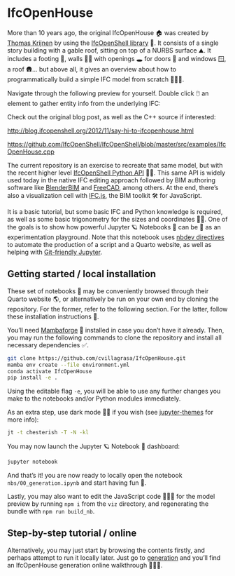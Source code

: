 # IfcOpenHouse

<!-- WARNING: THIS FILE WAS AUTOGENERATED! DO NOT EDIT! -->

More than 10 years ago, the original IfcOpenHouse 🏠 was created by
[Thomas Krijnen](https://github.com/aothms) by using the [IfcOpenShell
library](https://ifcopenshell.org/) 🐚. It consists of a single story
building with a gable roof, sitting on top of a NURBS surface ⛰️. It
includes a footing 🦶, walls 🧱🧱 with openings 🕳️ for doors 🚪 and
windows 🪟, a roof 🛖… but above all, it gives an overview about how to
programmatically build a simple IFC model from scratch 👩🏽‍💻.

Navigate through the following preview for yourself. Double click 🖱️ an
element to gather entity info from the underlying IFC:

<!-- This is where a canvas with an IFC.js visualisation of the model
    will be placed within the Quarto website -->
<div class="info-panel hidden" id="id-info-div">
    <p class="info" id="id-info-p"></p>
</div>
<div id="ifcjs-container">
</div>

  
Check out the original blog post, as well as the C++ source if
interested:

<http://blog.ifcopenshell.org/2012/11/say-hi-to-ifcopenhouse.html>

<https://github.com/IfcOpenShell/IfcOpenShell/blob/master/src/examples/IfcOpenHouse.cpp>

The current repository is an exercise to recreate that same model, but
with the recent higher level [IfcOpenShell Python
API](https://blenderbim.org/docs-python/autoapi/index.html) 🐚🐍. This
same API is widely used today in the native IFC editing approach
followed by BIM authoring software like
[BlenderBIM](https://blenderbim.org/) and
[FreeCAD](https://www.freecad.org/), among others. At the end, there’s
also a visualization cell with [IFC.js](https://ifcjs.github.io/info/),
the BIM toolkit 🛠️ for JavaScript.

It is a basic tutorial, but some basic IFC and Python knowledge is
required, as well as some basic trigonometry for the sizes and
coordinates 👩‍🎓. One of the goals is to show how powerful Jupyter 🪐
Notebooks 📒 can be 💪 as an experimentation playground. Note that this
notebook uses [nbdev
directives](https://nbdev.fast.ai/explanations/directives.html) to
automate the production of a script and a Quarto website, as well as
helping with [Git-friendly
Jupyter](https://nbdev.fast.ai/tutorials/git_friendly_jupyter.html).

## Getting started / local installation

These set of notebooks 📒 may be conveniently browsed through their
Quarto website 🌎, or alternatively be run on your own end by cloning
the repository. For the former, refer to the following section. For the
latter, follow these installation instructions 📝.

You’ll need
[Mambaforge](https://github.com/conda-forge/miniforge#mambaforge) 🐍
installed in case you don’t have it already. Then, you may run the
following commands to clone the repository and install all necessary
dependencies ✅.

``` sh
git clone https://github.com/cvillagrasa/IfcOpenHouse.git
mamba env create --file environment.yml
conda activate IfcOpenHouse
pip install -e .
```

Using the editable flag `-e`, you will be able to use any further
changes you make to the notebooks and/or Python modules immediately.

As an extra step, use dark mode 🕵️‍♂️ if you wish (see
[jupyter-themes](https://github.com/dunovank/jupyter-themes#user-content-command-line-examples)
for more info):

``` sh
jt -t chesterish -T -N -kl
```

You may now launch the Jupyter 🪐 Notebook 📒 dashboard:

``` bash
jupyter notebook
```

And that’s it! you are now ready to locally open the notebook
`nbs/00_generation.ipynb` and start having fun 🥳.

Lastly, you may also want to edit the JavaScript code 👩🏽‍💻 for the model
preview by running `npm i` from the `viz` directory, and regenerating
the bundle with `npm run build_nb`.

## Step-by-step tutorial / online

Alternatively, you may just start by browsing the contents firstly, and
perhaps attempt to run it locally later. Just go to
[generation](00_generation.ipynb) and you’ll find an IfcOpenHouse
generation online walkthrough 🚀🚀🚀.
